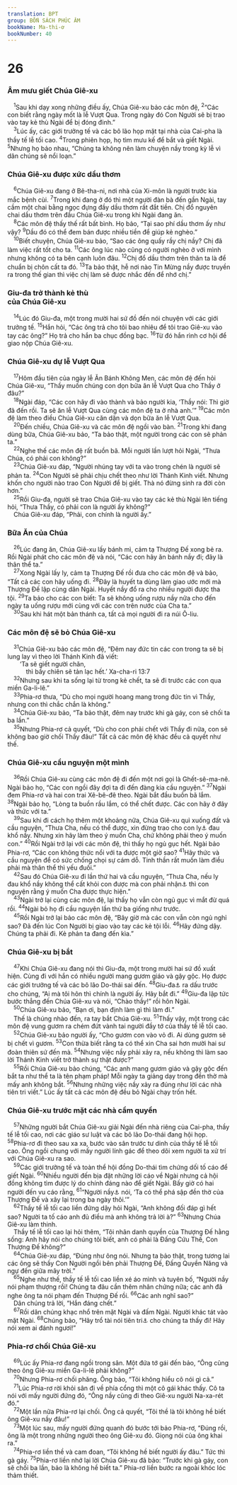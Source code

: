 ```yaml
---
translation: BPT
group: BỐN SÁCH PHÚC ÂM
bookName: Ma-thi-ơ 
bookNumber: 40
---
```


<div class="title"><h1>26</h1><h3>Âm mưu giết Chúa Giê-xu</h3></div>
<span class="verse mat_26_1"> <sup>1</sup>Sau khi dạy xong những điều ấy, Chúa Giê-xu bảo các môn đệ,</span>
<span class="verse mat_26_2"><sup>2</sup>“Các con biết rằng ngày mốt là lễ Vượt Qua. Trong ngày đó Con Người sẽ bị trao vào tay kẻ thù Ngài để bị đóng đinh.”<br/></span>
<span class="verse mat_26_3"> <sup>3</sup>Lúc ấy, các giới trưởng tế và các bô lão họp mặt tại nhà của Cai-pha là thầy tế lễ tối cao.</span>
<span class="verse mat_26_4"><sup>4</sup>Trong phiên họp, họ tìm mưu kế để bắt và giết Ngài.</span>
<span class="verse mat_26_5"><sup>5</sup>Nhưng họ bảo nhau, “Chúng ta không nên làm chuyện nầy trong kỳ lễ vì dân chúng sẽ nổi loạn.”<br/></span>
<div class="title"><h3>Chúa Giê-xu được xức dầu thơm</h3></div>
<span class="verse mat_26_6"> <sup>6</sup>Chúa Giê-xu đang ở Bê-tha-ni, nơi nhà của Xi-môn là người trước kia mắc bệnh cùi.</span>
<span class="verse mat_26_7"><sup>7</sup>Trong khi đang ở đó thì một người đàn bà đến gần Ngài, tay cầm một chai bằng ngọc đựng đầy dầu thơm rất đắt tiền. Chị đổ nguyên chai dầu thơm trên đầu Chúa Giê-xu trong khi Ngài đang ăn.<br/></span>
<span class="verse mat_26_8"> <sup>8</sup>Các môn đệ thấy thế rất bất bình. Họ bảo, “Tại sao phí dầu thơm ấy như vậy?</span>
<span class="verse mat_26_9"><sup>9</sup>Dầu đó có thể đem bán được nhiều tiền để giúp kẻ nghèo.”<br/></span>
<span class="verse mat_26_10"> <sup>10</sup>Biết chuyện, Chúa Giê-xu bảo, “Sao các ông quấy rầy chị nầy? Chị đã làm việc rất tốt cho ta.</span>
<span class="verse mat_26_11"><sup>11</sup>Các ông lúc nào cũng có người nghèo ở với mình nhưng không có ta bên cạnh luôn đâu.</span>
<span class="verse mat_26_12"><sup>12</sup>Chị đổ dầu thơm trên thân ta là để chuẩn bị chôn cất ta đó.</span>
<span class="verse mat_26_13"><sup>13</sup>Ta bảo thật, hễ nơi nào Tin Mừng nầy được truyền ra trong thế gian thì việc chị làm sẽ được nhắc đến để nhớ chị.”<br/></span>
<div class="title"><h3>Giu-đa trở thành kẻ thù<br/>của Chúa Giê-xu</h3></div>
<span class="verse mat_26_14"> <sup>14</sup>Lúc đó Giu-đa, một trong mười hai sứ đồ đến nói chuyện với các giới trưởng tế.</span>
<span class="verse mat_26_15"><sup>15</sup>Hắn hỏi, “Các ông trả cho tôi bao nhiêu để tôi trao Giê-xu vào tay các ông?” Họ trả cho hắn ba chục đồng bạc.</span>
<span class="verse mat_26_16"><sup>16</sup>Từ đó hắn rình cơ hội để giao nộp Chúa Giê-xu.<br/></span>
<div class="title"><h3>Chúa Giê-xu dự lễ Vượt Qua</h3></div>
<span class="verse mat_26_17"> <sup>17</sup>Hôm đầu tiên của ngày lễ Ăn Bánh Không Men, các môn đệ đến hỏi Chúa Giê-xu, “Thầy muốn chúng con dọn bữa ăn lễ Vượt Qua cho Thầy ở đâu?”<br/></span>
<span class="verse mat_26_18"> <sup>18</sup>Ngài đáp, “Các con hãy đi vào thành và bảo người kia, ‘Thầy nói: Thì giờ đã đến rồi. Ta sẽ ăn lễ Vượt Qua cùng các môn đệ ta ở nhà anh.’”</span>
<span class="verse mat_26_19"><sup>19</sup>Các môn đệ làm theo điều Chúa Giê-xu căn dặn và dọn bữa ăn lễ Vượt Qua.<br/></span>
<span class="verse mat_26_20"> <sup>20</sup>Đến chiều, Chúa Giê-xu và các môn đệ ngồi vào bàn.</span>
<span class="verse mat_26_21"><sup>21</sup>Trong khi đang dùng bữa, Chúa Giê-xu bảo, “Ta bảo thật, một người trong các con sẽ phản ta.”<br/></span>
<span class="verse mat_26_22"> <sup>22</sup>Nghe thế các môn đệ rất buồn bã. Mỗi người lần lượt hỏi Ngài, “Thưa Chúa, có phải con không?”<br/></span>
<span class="verse mat_26_23"> <sup>23</sup>Chúa Giê-xu đáp, “Người nhúng tay với ta vào trong chén là người sẽ phản ta.</span>
<span class="verse mat_26_24"><sup>24</sup>Con Người sẽ phải chịu chết theo như lời Thánh Kinh viết. Nhưng khốn cho người nào trao Con Người để bị giết. Thà nó đừng sinh ra đời còn hơn.”<br/></span>
<span class="verse mat_26_25"> <sup>25</sup>Rồi Giu-đa, người sẽ trao Chúa Giê-xu vào tay các kẻ thù Ngài lên tiếng hỏi, “Thưa Thầy, có phải con là người ấy không?”<br/> Chúa Giê-xu đáp, “Phải, con chính là người ấy.”<br/></span>
<div class="title"><h3>Bữa Ăn của Chúa</h3></div>
<span class="verse mat_26_26"> <sup>26</sup>Lúc đang ăn, Chúa Giê-xu lấy bánh mì, cảm tạ Thượng Đế xong bẻ ra. Rồi Ngài phát cho các môn đệ và nói, “Các con hãy ăn bánh nầy đi; đây là thân thể ta.”<br/></span>
<span class="verse mat_26_27"> <sup>27</sup>Xong Ngài lấy ly, cảm tạ Thượng Đế rồi đưa cho các môn đệ và bảo, “Tất cả các con hãy uống đi.</span>
<span class="verse mat_26_28"><sup>28</sup>Đây là huyết ta dùng làm giao ước mới mà Thượng Đế lập cùng dân Ngài. Huyết nầy đổ ra cho nhiều người được tha tội.</span>
<span class="verse mat_26_29"><sup>29</sup>Ta bảo cho các con biết: Ta sẽ không uống rượu nầy nữa cho đến ngày ta uống rượu mới cùng với các con trên nước của Cha ta.”<br/></span>
<span class="verse mat_26_30"> <sup>30</sup>Sau khi hát một bản thánh ca, tất cả mọi người đi ra núi Ô-liu.<br/></span>
<div class="title"><h3>Các môn đệ sẽ bỏ Chúa Giê-xu</h3></div>
<span class="verse mat_26_31"> <sup>31</sup>Chúa Giê-xu bảo các môn đệ, “Đêm nay đức tin các con trong ta sẽ bị lung lay vì theo lời Thánh Kinh đã viết:<br/>  ‘Ta sẽ giết người chăn,<br/>   thì bầy chiên sẽ tản lạc hết.’ Xa-cha-ri 13:7<br/></span>
<span class="verse mat_26_32"> <sup>32</sup>Nhưng sau khi ta sống lại từ trong kẻ chết, ta sẽ đi trước các con qua miền Ga-li-lê.”<br/></span>
<span class="verse mat_26_33"> <sup>33</sup>Phia-rơ thưa, “Dù cho mọi người hoang mang trong đức tin vì Thầy, nhưng con thì chắc chắn là không.”<br/></span>
<span class="verse mat_26_34"> <sup>34</sup>Chúa Giê-xu bảo, “Ta bảo thật, đêm nay trước khi gà gáy, con sẽ chối ta ba lần.”<br/></span>
<span class="verse mat_26_35"> <sup>35</sup>Nhưng Phia-rơ cả quyết, “Dù cho con phải chết với Thầy đi nữa, con sẽ không bao giờ chối Thầy đâu!” Tất cả các môn đệ khác đều cả quyết như thế.<br/></span>
<div class="title"><h3>Chúa Giê-xu cầu nguyện một mình</h3></div>
<span class="verse mat_26_36"> <sup>36</sup>Rồi Chúa Giê-xu cùng các môn đệ đi đến một nơi gọi là Ghết-sê-ma-nê. Ngài bảo họ, “Các con ngồi đây đợi ta đi đến đàng kia cầu nguyện.”</span>
<span class="verse mat_26_37"><sup>37</sup>Ngài đem Phia-rơ và hai con trai Xê-bê-đê theo. Ngài bắt đầu buồn bã lắm.</span>
<span class="verse mat_26_38"><sup>38</sup>Ngài bảo họ, “Lòng ta buồn rầu lắm, có thể chết được. Các con hãy ở đây và thức với ta.”<br/></span>
<span class="verse mat_26_39"> <sup>39</sup>Sau khi đi cách họ thêm một khoảng nữa, Chúa Giê-xu quì xuống đất và cầu nguyện, “Thưa Cha, nếu có thể được, xin đừng trao cho con ly<a data-toggle="tooltip" data-placement="bottom" title="Chúa Giê-xu muốn nói đến những đau khổ ghê gớm sắp xảy đến cho Ngài. Chấp nhận những đau khổ đó là một điều vô cùng khó khăn giống như uống một ly chất đắng.">⚓</a> đau khổ nầy. Nhưng xin hãy làm theo ý muốn Cha, chứ không phải theo ý muốn con.”</span>
<span class="verse mat_26_40"><sup>40</sup>Rồi Ngài trở lại với các môn đệ, thì thấy họ ngủ gục hết. Ngài bảo Phia-rơ, “Các con không thức nổi với ta được một giờ sao?</span>
<span class="verse mat_26_41"><sup>41</sup>Hãy thức và cầu nguyện để có sức chống chọi sự cám dỗ. Tinh thần rất muốn làm điều phải mà thân thể thì yếu đuối.”<br/></span>
<span class="verse mat_26_42"> <sup>42</sup>Sau đó Chúa Giê-xu đi lần thứ hai và cầu nguyện, “Thưa Cha, nếu ly đau khổ nầy không thể cất khỏi con được mà con phải nhận<a data-toggle="tooltip" data-placement="bottom" title="Nguyên văn, “phải uống,” ám chỉ đến “cái ly,” tượng trưng cho sự đau khổ trong câu 39.">⚓</a> thì con nguyện rằng ý muốn Cha được thực hiện.”<br/></span>
<span class="verse mat_26_43"> <sup>43</sup>Ngài trở lại cùng các môn đệ, lại thấy họ vẫn còn ngủ gục vì mắt đừ quá rồi.</span>
<span class="verse mat_26_44"><sup>44</sup>Ngài bỏ họ đi cầu nguyện lần thứ ba giống như trước.<br/></span>
<span class="verse mat_26_45"> <sup>45</sup>Rồi Ngài trở lại bảo các môn đệ, “Bây giờ mà các con vẫn còn ngủ nghỉ sao? Đã đến lúc Con Người bị giao vào tay các kẻ tội lỗi.</span>
<span class="verse mat_26_46"><sup>46</sup>Hãy đứng dậy. Chúng ta phải đi. Kẻ phản ta đang đến kìa.”<br/></span>
<div class="title"><h3>Chúa Giê-xu bị bắt</h3></div>
<span class="verse mat_26_47"> <sup>47</sup>Khi Chúa Giê-xu đang nói thì Giu-đa, một trong mười hai sứ đồ xuất hiện. Cùng đi với hắn có nhiều người mang gươm giáo và gậy gộc. Họ được các giới trưởng tế và các bô lão Do-thái sai đến.</span>
<span class="verse mat_26_48"><sup>48</sup>Giu-đa<a data-toggle="tooltip" data-placement="bottom" title="Nghĩa đen, “kẻ phản bội Ngài.”">⚓</a> ra dấu trước cho chúng, “Ai mà tôi hôn thì chính là người ấy. Hãy bắt đi.”</span>
<span class="verse mat_26_49"><sup>49</sup>Giu-đa lập tức bước thẳng đến Chúa Giê-xu và nói, “Chào thầy!” rồi hôn Ngài.<br/></span>
<span class="verse mat_26_50"> <sup>50</sup>Chúa Giê-xu bảo, “Bạn ơi, bạn định làm gì thì làm đi.”<br/> Thế là chúng nhào đến, ra tay bắt Chúa Giê-xu.</span>
<span class="verse mat_26_51"><sup>51</sup>Thấy vậy, một trong các môn đệ vung gươm ra chém đứt vành tai người đầy tớ của thầy tế lễ tối cao.<br/></span>
<span class="verse mat_26_52"> <sup>52</sup>Chúa Giê-xu bảo người ấy, “Cho gươm con vào vỏ đi. Ai dùng gươm sẽ bị chết vì gươm.</span>
<span class="verse mat_26_53"><sup>53</sup>Con thừa biết rằng ta có thể xin Cha sai hơn mười hai sư đoàn thiên sứ đến mà.</span>
<span class="verse mat_26_54"><sup>54</sup>Nhưng việc nầy phải xảy ra, nếu không thì làm sao lời Thánh Kinh viết trở thành sự thật được?”<br/></span>
<span class="verse mat_26_55"> <sup>55</sup>Rồi Chúa Giê-xu bảo chúng, “Các anh mang gươm giáo và gậy gộc đến bắt ta như thể ta là tên phạm pháp! Mỗi ngày ta giảng dạy trong đền thờ mà mấy anh không bắt.</span>
<span class="verse mat_26_56"><sup>56</sup>Nhưng những việc nầy xảy ra đúng như lời các nhà tiên tri viết.” Lúc ấy tất cả các môn đệ đều bỏ Ngài chạy trốn hết.<br/></span>
<div class="title"><h3>Chúa Giê-xu trước mặt các nhà cầm quyền</h3></div>
<span class="verse mat_26_57"> <sup>57</sup>Những người bắt Chúa Giê-xu giải Ngài đến nhà riêng của Cai-pha, thầy tế lễ tối cao, nơi các giáo sư luật và các bô lão Do-thái đang hội họp.</span>
<span class="verse mat_26_58"><sup>58</sup>Phia-rơ đi theo sau xa xa, bước vào sân trước tư dinh của thầy tế lễ tối cao. Ông ngồi chung với mấy người lính gác để theo dõi xem người ta xử trí với Chúa Giê-xu ra sao.<br/></span>
<span class="verse mat_26_59"> <sup>59</sup>Các giới trưởng tế và toàn thể hội đồng Do-thái tìm chứng dối tố cáo để giết Ngài.</span>
<span class="verse mat_26_60"><sup>60</sup>Nhiều người đến bịa đặt những lời cáo về Ngài nhưng cả hội đồng không tìm được lý do chính đáng nào để giết Ngài. Bấy giờ có hai người đến vu cáo rằng,</span>
<span class="verse mat_26_61"><sup>61</sup>“Người nầy<a data-toggle="tooltip" data-placement="bottom" title="Chúa Giê-xu. Kẻ thù của Ngài tránh, không muốn nhắc đến tên Ngài.">⚓</a> nói, ‘Ta có thể phá sập đền thờ của Thượng Đế và xây lại trong ba ngày thôi.’”<br/></span>
<span class="verse mat_26_62"> <sup>62</sup>Thầy tế lễ tối cao liền đứng dậy hỏi Ngài, “Anh không đối đáp gì hết sao? Người ta tố cáo anh đủ điều mà anh không trả lời à?”</span>
<span class="verse mat_26_63"><sup>63</sup>Nhưng Chúa Giê-xu làm thinh.<br/> Thầy tế lễ tối cao lại hỏi thêm, “Tôi nhân danh quyền của Thượng Đế hằng sống: Anh hãy nói cho chúng tôi biết, anh có phải là Đấng Cứu Thế, Con Thượng Đế không?”<br/></span>
<span class="verse mat_26_64"> <sup>64</sup>Chúa Giê-xu đáp, “Đúng như ông nói. Nhưng ta bảo thật, trong tương lai các ông sẽ thấy Con Người ngồi bên phải Thượng Đế, Đấng Quyền Năng và ngự đến giữa mây trời.”<br/></span>
<span class="verse mat_26_65"> <sup>65</sup>Nghe như thế, thầy tế lễ tối cao liền xé áo mình và tuyên bố, “Người nầy nói phạm thượng rồi! Chúng ta đâu cần thêm nhân chứng nữa; các anh đã nghe ông ta nói phạm đến Thượng Đế rồi.</span>
<span class="verse mat_26_66"><sup>66</sup>Các anh nghĩ sao?”<br/> Dân chúng trả lời, “Hắn đáng chết.”<br/></span>
<span class="verse mat_26_67"> <sup>67</sup>Rồi dân chúng khạc nhổ trên mặt Ngài và đấm Ngài. Người khác tát vào mặt Ngài.</span>
<span class="verse mat_26_68"><sup>68</sup>Chúng bảo, “Hãy trổ tài nói tiên tri<a data-toggle="tooltip" data-placement="bottom" title="Là người biết được những điều ẩn kín mà người thường không biết.">⚓</a> cho chúng ta thấy đi! Hãy nói xem ai đánh ngươi!”<br/></span>
<div class="title"><h3>Phia-rơ chối Chúa Giê-xu</h3></div>
<span class="verse mat_26_69"> <sup>69</sup>Lúc ấy Phia-rơ đang ngồi trong sân. Một đứa tớ gái đến bảo, “Ông cũng theo ông Giê-xu miền Ga-li-lê phải không?”<br/></span>
<span class="verse mat_26_70"> <sup>70</sup>Nhưng Phia-rơ chối phăng. Ông bảo, “Tôi không hiểu cô nói gì cả.”<br/></span>
<span class="verse mat_26_71"> <sup>71</sup>Lúc Phia-rơ rời khỏi sân đi về phía cổng thì một cô gái khác thấy. Cô ta nói với mấy người đứng đó, “Ông nầy cũng đi theo Giê-xu người Na-xa-rét đó.”<br/></span>
<span class="verse mat_26_72"> <sup>72</sup>Một lần nữa Phia-rơ lại chối. Ông cả quyết, “Tôi thề là tôi không hề biết ông Giê-xu nầy đâu!”<br/></span>
<span class="verse mat_26_73"> <sup>73</sup>Một lúc sau, mấy người đứng quanh đó bước tới bảo Phia-rơ, “Đúng rồi, ông là một trong những người theo ông Giê-xu đó. Giọng nói của ông khai ra.”<br/></span>
<span class="verse mat_26_74"> <sup>74</sup>Phia-rơ liền thề và cam đoan, “Tôi không hề biết người ấy đâu.” Tức thì gà gáy.</span>
<span class="verse mat_26_75"><sup>75</sup>Phia-rơ liền nhớ lại lời Chúa Giê-xu đã bảo: “Trước khi gà gáy, con sẽ chối ba lần, bảo là không hề biết ta.” Phia-rơ liền bước ra ngoài khóc lóc thảm thiết.<br/></span>
